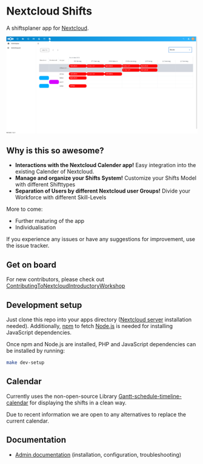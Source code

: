# Nextcloud Shifts

A shiftsplaner app for [Nextcloud](https://nextcloud.com).


![](docs/frontpage.png)


## Why is this so awesome?

* **Interactions with the Nextcloud Calender app!** Easy integration into the existing Calender of Nextcloud.
* **Manage and organize your Shifts System!** Customize your Shifts Model with different Shifttypes 
* **Separation of Users by different Nextcloud user Groups!** Divide your Workforce with different Skill-Levels



More to come:
* Further maturing of the app
* Individualisation


If you experience any issues or have any suggestions for improvement, use the issue tracker.

## Get on board
For new contributors, please check out [ContributingToNextcloudIntroductoryWorkshop](https://github.com/sleepypioneer/ContributingToNextcloudIntroductoryWorkshop)


## Development setup

Just clone this repo into your apps directory ([Nextcloud server](https://github.com/nextcloud/server#running-master-checkouts) installation needed). Additionally, [npm](https://www.npmjs.com/) to fetch [Node.js](https://nodejs.org/en/download/package-manager/) is needed for installing JavaScript dependencies.

Once npm and Node.js are installed, PHP and JavaScript dependencies can be installed by running:
```bash
make dev-setup
```

## Calendar

Currently uses the non-open-source Library [Gantt-schedule-timeline-calendar](https://github.com/neuronetio/gantt-schedule-timeline-calendar) for displaying the shifts in a clean way. 

Due to recent information we are open to any alternatives to replace the current calendar.

## Documentation


* [Admin documentation](docs/admin.md) (installation, configuration, troubleshooting)
